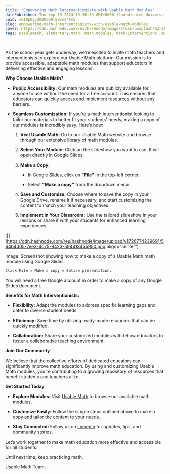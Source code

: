 ```yaml
---
title: "Empowering Math Interventionists with Usable Math Modules"
datePublished: Thu Sep 19 2024 19:36:39 GMT+0000 (Coordinated Universal Time)
cuid: cm19p0gcd000609l89vso4ts5
slug: empowering-math-interventionists-with-usable-math-modules
cover: https://cdn.hashnode.com/res/hashnode/image/stock/unsplash/AZrBFoXP_3I/upload/1f1988581f14bbe2f1c1f717314691ec.jpeg
tags: usablemath, elementary-math, math-modules, math-interventions, math-education-research

---
```


As the school year gets underway, we’re excited to invite math teachers and interventionists to explore our Usable Math platform. Our mission is to provide accessible, adaptable math modules that support educators in delivering effective and engaging lessons.

**Why Choose Usable Math?**

* **Public Accessibility:** Our math modules are publicly available for anyone to use without the need for a free account. This ensures that educators can quickly access and implement resources without any barriers.
    
* **Seamless Customization:** If you’re a math interventionist looking to tailor our materials to better fit your students' needs, making a copy of our modules is incredibly easy. Here’s how:
    
    1. **Visit Usable Math:** Go to our Usable Math website and browse through our extensive library of math modules.
        
    2. **Select Your Module:** Click on the slideshow you want to use. It will open directly in Google Slides.
        
    3. **Make a Copy:**
        
        * In Google Slides, click on **"File"** in the top-left corner.
            
        * Select **"Make a copy"** from the dropdown menu.
            
    4. **Save and Customize:** Choose where to save the copy in your Google Drive, rename it if necessary, and start customizing the content to match your teaching objectives.
        
    5. **Implement in Your Classroom:** Use the tailored slideshow in your lessons or share it with your students for enhanced learning experiences.
        

![](https://cdn.hashnode.com/res/hashnode/image/upload/v1726774239691/564b4d05-7ee3-4c75-9423-594413455950.png align="center")

Image: Screenshot showing how to make a copy of a Usable Math math module using Google Slides.

`Click File » Make a copy » Entire presentation.`

You will need a free Google account in order to make a copy of any Google Slides document.

**Benefits for Math Interventionists:**

* **Flexibility:** Adapt the modules to address specific learning gaps and cater to diverse student needs.
    
* **Efficiency:** Save time by utilizing ready-made resources that can be quickly modified.
    
* **Collaboration:** Share your customized modules with fellow educators to foster a collaborative teaching environment.
    

**Join Our Community**

We believe that the collective efforts of dedicated educators can significantly improve math education. By using and customizing Usable Math modules, you’re contributing to a growing repository of resources that benefit students and teachers alike.

**Get Started Today**

* **Explore Modules:** Visit [Usable Math](https://usablemath.org/) to browse our available math modules.
    
* **Customize Easily:** Follow the simple steps outlined above to make a copy and tailor the content to your needs.
    
* **Stay Connected:** Follow us on [LinkedIn](https://www.linkedin.com/company/91709489/) for updates, tips, and community stories.
    

Let’s work together to make math education more effective and accessible for all students.

Until next time, keep practicing math.  
  
Usable Math Team.